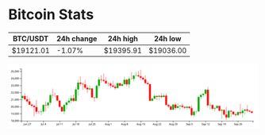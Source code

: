 # Bitcoin Stats

BTC/USDT|24h change|24h high|24h low|
|---|---|---|---|
|$19121.01|-1.07%|$19395.91|$19036.00|

<img src="./chart.svg">
